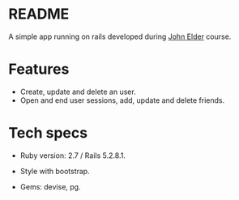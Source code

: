 # README
A simple app running on rails developed during [John Elder](https://github.com/flatplanet) course.

# Features
* Create, update and delete an user.
* Open and end user sessions, add, update and delete friends.

# Tech specs

* Ruby version: 2.7 / Rails 5.2.8.1.

* Style with bootstrap.

* Gems: devise, pg.
